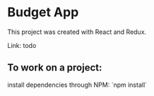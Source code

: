 # Budget App

This project was created with React and Redux.

Link: <a>todo</a>

<h2>To work on a project:</h2>
install dependencies through NPM: `npm install`
